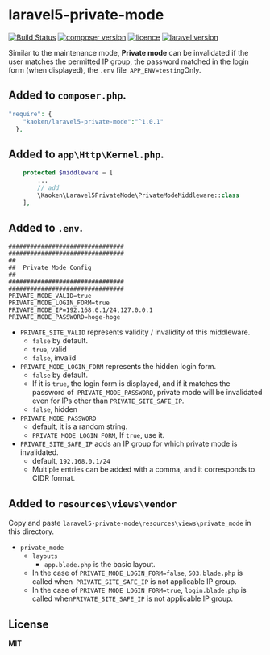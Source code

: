 # laravel5-private-mode
[![Build Status](https://img.shields.io/travis/markdown-it/markdown-it/master.svg?style=flat)](https://github.com/kaoken/markdown-it-php)
[![composer version](https://img.shields.io/badge/version-1.0.1-blue.svg)](https://github.com/kaoken/markdown-it-php)
[![licence](https://img.shields.io/badge/licence-MIT-blue.svg)](https://github.com/kaoken/markdown-it-php)
[![laravel version](https://img.shields.io/badge/Laravel%20version-≧5.4-red.svg)](https://github.com/kaoken/markdown-it-php)

Similar to the maintenance mode, **Private mode** 
can be invalidated if the user matches the permitted IP group,
 the password matched in the login form (when displayed), 
 the `.env` file` APP_ENV=testing`Only.

## Added to `composer.php`.
``` php
"require": {
    "kaoken/laravel5-private-mode":"^1.0.1"
  },
```

## Added to `app\Http\Kernel.php`.
``` php
    protected $middleware = [
        ...
        // add
        \Kaoken\Laravel5PrivateMode\PrivateModeMiddleware::class
    ],

```


## Added to `.env`.
```
################################
################################
##
##  Private Mode Config
##
################################
################################
PRIVATE_MODE_VALID=true
PRIVATE_MODE_LOGIN_FORM=true
PRIVATE_MODE_IP=192.168.0.1/24,127.0.0.1
PRIVATE_MODE_PASSWORD=hoge-hoge

```

* `PRIVATE_SITE_VALID` represents validity / invalidity of this middleware.
  * `false` by default.
  * `true`, valid
  * `false`, invalid
* `PRIVATE_MODE_LOGIN_FORM` represents the hidden login form.
  * `false` by default.
  * If it is `true`, the login form is displayed, and if it matches the password of` PRIVATE_MODE_PASSWORD`, private mode will be invalidated even for IPs other than `PRIVATE_SITE_SAFE_IP`.
  * `false`, hidden
* `PRIVATE_MODE_PASSWORD`
  * default, it is a random string.
  * `PRIVATE_MODE_LOGIN_FORM`, If `true`, use it.
* `PRIVATE_SITE_SAFE_IP` adds an IP group for which private mode is invalidated.
  * default, `192.168.0.1/24`
  * Multiple entries can be added with a comma, and it corresponds to CIDR format.


## Added to `resources\views\vendor`
Copy and paste `laravel5-private-mode\resources\views\private_mode` in this directory.

* `private_mode`
  * `layouts`
    * `app.blade.php` is the basic layout.
  * In the case of `PRIVATE_MODE_LOGIN_FORM=false`, `503.blade.php` is called when` PRIVATE_SITE_SAFE_IP` is not applicable IP group.
  * In the case of `PRIVATE_MODE_LOGIN_FORM=true`, `login.blade.php` is called when`PRIVATE_SITE_SAFE_IP` is not applicable IP group.



## License
**MIT**